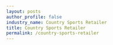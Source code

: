 ```yaml
---
layout: posts 
author_profile: false 
industry_name: Country Sports Retailer
title: Country Sports Retailer
permalink: /country-sports-retailer
---
```

